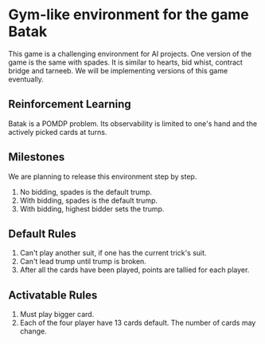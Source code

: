 # Gym-like environment for the game Batak

This game is a challenging environment for AI projects. One version of the game is the same with spades. It is similar to hearts, bid whist, contract bridge and tarneeb. We will be implementing versions of this game eventually.

## Reinforcement Learning

Batak is a POMDP problem. Its observability is limited to one's hand and the actively picked cards at turns.

## Milestones

We are planning to release this environment step by step.

1. No bidding, spades is the default trump.
2. With bidding, spades is the default trump.
3. With bidding, highest bidder sets the trump.

## Default Rules

1. Can't play another suit, if one has the current trick's suit.
2. Can't lead trump until trump is broken.
3. After all the cards have been played, points are tallied for each player.

## Activatable Rules

1. Must play bigger card.
2. Each of the four player have 13 cards default. The number of cards may change.
